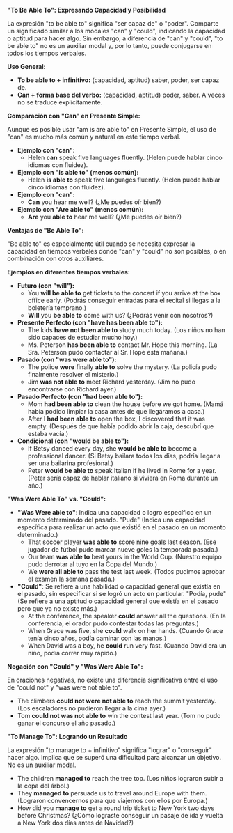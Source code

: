 

**"To Be Able To": Expresando Capacidad y Posibilidad**

La expresión "to be able to" significa "ser capaz de" o "poder". Comparte un significado similar a los modales "can" y "could", indicando la capacidad o aptitud para hacer algo. Sin embargo, a diferencia de "can" y "could", "to be able to" no es un auxiliar modal y, por lo tanto, puede conjugarse en todos los tiempos verbales.

**Uso General:**

*   **To be able to + infinitivo:** (capacidad, aptitud) saber, poder, ser capaz de.
*   **Can + forma base del verbo:** (capacidad, aptitud) poder, saber. A veces no se traduce explícitamente.

**Comparación con "Can" en Presente Simple:**

Aunque es posible usar "am is are able to" en Presente Simple, el uso de "can" es mucho más común y natural en este tiempo verbal.

*   **Ejemplo con "can":**
    *   Helen **can** speak five languages fluently. (Helen puede hablar cinco idiomas con fluidez).
*   **Ejemplo con "is able to" (menos común):**
    *   Helen **is able to** speak five languages fluently. (Helen puede hablar cinco idiomas con fluidez).
*   **Ejemplo con "can":**
    *   **Can** you hear me well? (¿Me puedes oír bien?)
*   **Ejemplo con "Are able to" (menos común):**
    *   **Are** you **able to** hear me well? (¿Me puedes oír bien?)

**Ventajas de "Be Able To":**

"Be able to" es especialmente útil cuando se necesita expresar la capacidad en tiempos verbales donde "can" y "could" no son posibles, o en combinación con otros auxiliares.

**Ejemplos en diferentes tiempos verbales:**

*   **Futuro (con "will"):**
    *   You **will be able to** get tickets to the concert if you arrive at the box office early. (Podrás conseguir entradas para el recital si llegas a la boletería temprano.)
    *   **Will** you **be able to** come with us? (¿Podrás venir con nosotros?)
*   **Presente Perfecto (con "have has been able to"):**
    *   The kids **have not been able to** study much today. (Los niños no han sido capaces de estudiar mucho hoy.)
    *   Ms. Peterson **has been able to** contact Mr. Hope this morning. (La Sra. Peterson pudo contactar al Sr. Hope esta mañana.)
*   **Pasado (con "was were able to"):**
    *   The police **were** finally **able to** solve the mystery. (La policía pudo finalmente resolver el misterio.)
    *   Jim **was not able to** meet Richard yesterday. (Jim no pudo encontrarse con Richard ayer.)
*   **Pasado Perfecto (con "had been able to"):**
    *   Mom **had been able to** clean the house before we got home. (Mamá había podido limpiar la casa antes de que llegáramos a casa.)
    *   After I **had been able to** open the box, I discovered that it was empty. (Después de que había podido abrir la caja, descubrí que estaba vacía.)
*   **Condicional (con "would be able to"):**
    *   If Betsy danced every day, she **would be able to** become a professional dancer. (Si Betsy bailara todos los días, podría llegar a ser una bailarina profesional.)
    *   Peter **would be able to** speak Italian if he lived in Rome for a year. (Peter sería capaz de hablar italiano si viviera en Roma durante un año.)

**"Was Were Able To" vs. "Could":**

*   **"Was Were able to"**:  Indica una capacidad o logro específico en un momento determinado del pasado. "Pude" (Indica una capacidad específica para realizar un acto que existió en el pasado en un momento determinado.)
    *   That soccer player **was able to** score nine goals last season. (Ese jugador de fútbol pudo marcar nueve goles la temporada pasada.)
    *   Our team **was able to** beat yours in the World Cup. (Nuestro equipo pudo derrotar al tuyo en la Copa del Mundo.)
    *   We **were all able to** pass the test last week. (Todos pudimos aprobar el examen la semana pasada.)
*   **"Could"**: Se refiere a una habilidad o capacidad general que existía en el pasado, sin especificar si se logró un acto en particular.  "Podía, pude" (Se refiere a una aptitud o capacidad general que existía en el pasado pero que ya no existe más.)
    *   At the conference, the speaker **could** answer all the questions. (En la conferencia, el orador pudo contestar todas las preguntas.)
    *   When Grace was five, she **could** walk on her hands. (Cuando Grace tenía cinco años, podía caminar con las manos.)
    *   When David was a boy, he **could** run very fast. (Cuando David era un niño, podía correr muy rápido.)

**Negación con "Could" y "Was Were Able To":**

En oraciones negativas, no existe una diferencia significativa entre el uso de "could not" y "was were not able to".

*   The climbers **could not were not able to** reach the summit yesterday. (Los escaladores no pudieron llegar a la cima ayer.)
*   Tom **could not was not able to** win the contest last year. (Tom no pudo ganar el concurso el año pasado.)

**"To Manage To":  Logrando un Resultado**

La expresión "to manage to + infinitivo" significa "lograr" o "conseguir" hacer algo.  Implica que se superó una dificultad para alcanzar un objetivo. No es un auxiliar modal.

*   The children **managed to** reach the tree top. (Los niños lograron subir a la copa del árbol.)
*   They **managed to** persuade us to travel around Europe with them. (Lograron convencernos para que viajemos con ellos por Europa.)
*   How did you **manage to** get a round trip ticket to New York two days before Christmas? (¿Cómo lograste conseguir un pasaje de ida y vuelta a New York dos días antes de Navidad?)
